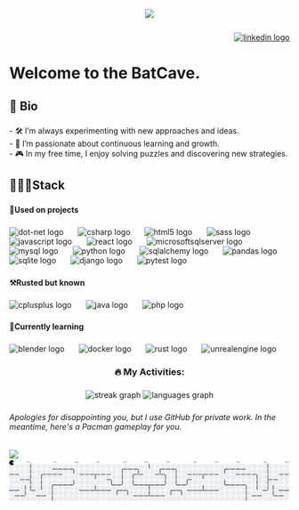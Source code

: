 <div align="center">
  <img height="150" src="https://imgs.search.brave.com/knoIcVI5opYu7y6R9Uszeg26OpiqSeQNMdl84sclEaI/rs:fit:860:0:0:0/g:ce/aHR0cHM6Ly9tZWRp/YTAuZ2lwaHkuY29t/L21lZGlhL3YxLlky/bGtQVGM1TUdJM05q/RXhNV2hsTW5WamVY/TnZkMmwwYW1wcmJU/STNaMnMzTUhObFlt/RnVkVzB5YkRjeWJH/bHRaRGMzWmlabGNE/MTJNVjluYVdaelgz/TmxZWEpqYUNaamRE/MW4vbTNTWUt6aG1v/ZDFJWS8yMDAuZ2lm.gif"  />
</div>

###

<div align="right">
  <a href="https://www.linkedin.com/in/alessio-birettoni/" target="_blank">
    <img src="https://raw.githubusercontent.com/maurodesouza/profile-readme-generator/master/src/assets/icons/social/linkedin/default.svg" width="37" height="25" alt="linkedin logo"  />
  </a>
</div>

###

<h1 align="left">Welcome to the BatCave.</h1>

###

<h2 align="left">🦇  Bio</h2>

###

<p align="left">- 🛠️ I’m always experimenting with new approaches and ideas.<br>- 🌱 I’m passionate about continuous learning and growth.<br>- 🎮 In my free time, I enjoy solving puzzles and discovering new strategies.</p>

###

<h2 align="left">👨🏻‍💻Stack</h2>

###

<h4 align="left">🏰Used on projects</h4>

###

<div align="left">
  <img src="https://cdn.jsdelivr.net/gh/devicons/devicon/icons/dot-net/dot-net-plain-wordmark.svg" height="40" alt="dot-net logo"  />
  <img width="18" />
  <img src="https://cdn.jsdelivr.net/gh/devicons/devicon/icons/csharp/csharp-original.svg" height="40" alt="csharp logo"  />
  <img width="18" />
  <img src="https://cdn.jsdelivr.net/gh/devicons/devicon/icons/html5/html5-original.svg" height="40" alt="html5 logo"  />
  <img width="18" />
  <img src="https://cdn.jsdelivr.net/gh/devicons/devicon/icons/sass/sass-original.svg" height="40" alt="sass logo"  />
  <img width="18" />
  <img src="https://cdn.jsdelivr.net/gh/devicons/devicon/icons/javascript/javascript-original.svg" height="40" alt="javascript logo"  />
  <img width="18" />
  <img src="https://cdn.jsdelivr.net/gh/devicons/devicon/icons/react/react-original.svg" height="40" alt="react logo"  />
  <img width="18" />
  <img src="https://cdn.jsdelivr.net/gh/devicons/devicon/icons/microsoftsqlserver/microsoftsqlserver-plain.svg" height="40" alt="microsoftsqlserver logo"  />
  <img width="18" />
  <img src="https://cdn.jsdelivr.net/gh/devicons/devicon/icons/mysql/mysql-original.svg" height="40" alt="mysql logo"  />
  <img width="18" />
  <img src="https://cdn.jsdelivr.net/gh/devicons/devicon/icons/python/python-original.svg" height="40" alt="python logo"  />
  <img width="18" />
  <img src="https://cdn.jsdelivr.net/gh/devicons/devicon/icons/sqlalchemy/sqlalchemy-original.svg" height="40" alt="sqlalchemy logo"  />
  <img width="18" />
  <img src="https://cdn.jsdelivr.net/gh/devicons/devicon/icons/pandas/pandas-original.svg" height="40" alt="pandas logo"  />
  <img width="18" />
  <img src="https://cdn.jsdelivr.net/gh/devicons/devicon/icons/sqlite/sqlite-original.svg" height="40" alt="sqlite logo"  />
  <img width="18" />
  <img src="https://cdn.jsdelivr.net/gh/devicons/devicon/icons/django/django-plain.svg" height="40" alt="django logo"  />
  <img width="18" />
  <img src="https://cdn.jsdelivr.net/gh/devicons/devicon/icons/pytest/pytest-original.svg" height="40" alt="pytest logo"  />
</div>

###

<h4 align="left">⚒️Rusted but known</h4>

###

<div align="left">
  <img src="https://cdn.jsdelivr.net/gh/devicons/devicon/icons/cplusplus/cplusplus-original.svg" height="40" alt="cplusplus logo"  />
  <img width="18" />
  <img src="https://cdn.jsdelivr.net/gh/devicons/devicon/icons/java/java-original.svg" height="40" alt="java logo"  />
  <img width="18" />
  <img src="https://cdn.jsdelivr.net/gh/devicons/devicon/icons/php/php-original.svg" height="40" alt="php logo"  />
</div>

###

<h4 align="left">📒Currently learning</h4>

###

<div align="left">
  <img src="https://cdn.jsdelivr.net/gh/devicons/devicon/icons/blender/blender-original.svg" height="40" alt="blender logo"  />
  <img width="18" />
  <img src="https://cdn.jsdelivr.net/gh/devicons/devicon/icons/docker/docker-original.svg" height="40" alt="docker logo"  />
  <img width="18" />
  <img src="https://cdn.jsdelivr.net/gh/devicons/devicon/icons/rust/rust-original.svg" height="40" alt="rust logo"  />
  <img width="18" />
  <img src="https://cdn.jsdelivr.net/gh/devicons/devicon/icons/unrealengine/unrealengine-original.svg" height="40" alt="unrealengine logo"  />
</div>

###

<h3 align="center">🔥   My Activities:</h3>

###

<div align="center">
  <img src="https://streak-stats.demolab.com?user=SDVoGo&locale=en&mode=daily&theme=gotham&hide_border=false&border_radius=5&date_format=j%20M%5B%20Y%5D&order=3" height="220" alt="streak graph"  />
  <img src="https://github-readme-stats.vercel.app/api/top-langs?username=SDVoGo&locale=en&hide_title=false&layout=compact&card_width=320&langs_count=8&theme=gotham&hide_border=false&order=2" height="173" alt="languages graph"  />
</div>

###

<h6 align="left">Apologies for disappointing you, but I use GitHub for private work. In the meantime, here's a Pacman gameplay for you.</h6>

###

<img src="https://pacman.abozanona.me?username=SDVoGo" />

<picture>
  <source media="(prefers-color-scheme: dark)" srcset="https://raw.githubusercontent.com/SDVoGo/SDVoGo/output/pacman-contribution-graph-dark.svg">
  <source media="(prefers-color-scheme: light)" srcset="https://raw.githubusercontent.com/SDVoGo/SDVoGo/output/pacman-contribution-graph.svg">
  <img alt="pacman contribution graph" src="https://raw.githubusercontent.com/SDVoGo/SDVoGo/output/pacman-contribution-graph.svg">
</picture>

###
